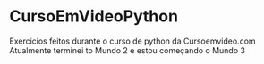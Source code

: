 # CursoEmVideoPython
Exercicios feitos durante o curso de python da Cursoemvideo.com<br>
Atualmente terminei to Mundo 2 e estou começando o Mundo 3
